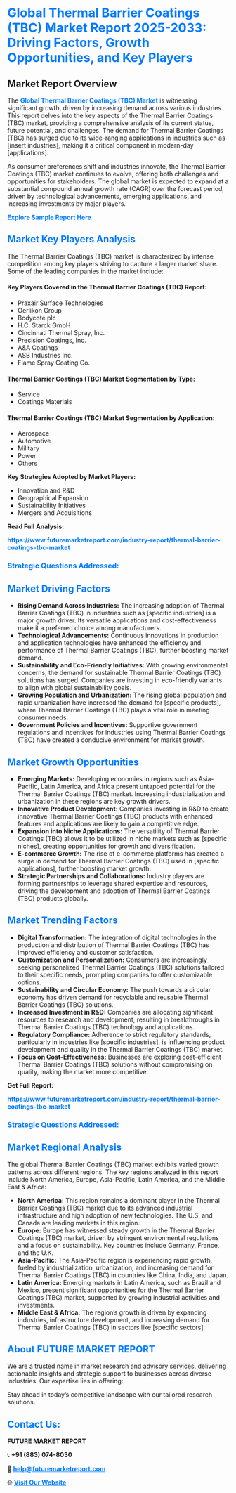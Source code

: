 <h1 style="color: #007BFF;">Global Thermal Barrier Coatings (TBC) Market Report 2025-2033: Driving Factors, Growth Opportunities, and Key Players</h1>

<section id="overview">
<h2>Market Report Overview</h2>
<p>The <a href="https://www.futuremarketreport.com/industry-report/thermal-barrier-coatings-tbc-market" style="color: #007BFF; text-decoration: none;"><strong>Global Thermal Barrier Coatings (TBC) Market</strong></a> is witnessing significant growth, driven by increasing demand across various industries. This report delves into the key aspects of the Thermal Barrier Coatings (TBC) market, providing a comprehensive analysis of its current status, future potential, and challenges. The demand for Thermal Barrier Coatings (TBC) has surged due to its wide-ranging applications in industries such as [insert industries], making it a critical component in modern-day [applications].</p>
<p>As consumer preferences shift and industries innovate, the Thermal Barrier Coatings (TBC) market continues to evolve, offering both challenges and opportunities for stakeholders. The global market is expected to expand at a substantial compound annual growth rate (CAGR) over the forecast period, driven by technological advancements, emerging applications, and increasing investments by major players.</p>
</section>

<section id="overview">
<p><a href="https://www.futuremarketreport.com/request-sample/reportId=26848" style="color: #007BFF; text-decoration: none;"><strong>Explore Sample Report Here</strong></a></p>
</section>

<section id="key-players">
<h2 style="color: #007BFF;">Market Key Players Analysis</h2>
<p>The Thermal Barrier Coatings (TBC) market is characterized by intense competition among key players striving to capture a larger market share. Some of the leading companies in the market include:</p>
<h4>Key Players Covered in the Thermal Barrier Coatings (TBC) Report:</h4>
<ul><li>Praxair Surface Technologies</li><li>Oerlikon Group</li><li>Bodycote plc</li><li>H.C. Starck GmbH</li><li>Cincinnati Thermal Spray, Inc.</li><li>Precision Coatings, Inc.</li><li>A&amp;A Coatings</li><li>ASB Industries Inc.</li><li>Flame Spray Coating Co.</li></ul>
<h4>Thermal Barrier Coatings (TBC) Market Segmentation by Type:</h4>
<ul><li>Service</li><li>Coatings Materials</li></ul>

<h4>Thermal Barrier Coatings (TBC) Market Segmentation by Application:</h4>
<ul><li>Aerospace</li><li>Automotive</li><li>Military</li><li>Power</li><li>Others</li></ul>
<p><strong>Key Strategies Adopted by Market Players:</strong></p>
<ul>
<li>Innovation and R&D</li>
<li>Geographical Expansion</li>
<li>Sustainability Initiatives</li>
<li>Mergers and Acquisitions</li>
</ul>
</section>

<section>
<p><strong>Read Full Analysis: </strong></p><a href="https://www.futuremarketreport.com/industry-report/thermal-barrier-coatings-tbc-market" style="color: #007BFF; text-decoration: none;"><strong>https://www.futuremarketreport.com/industry-report/thermal-barrier-coatings-tbc-market</strong></a>
<h3 style="color: #007BFF;">Strategic Questions Addressed:</h3>
</section>

<section id="driving-factors">
<h2 style="color: #007BFF;">Market Driving Factors</h2>
<ul>
<li><strong>Rising Demand Across Industries:</strong> The increasing adoption of Thermal Barrier Coatings (TBC) in industries such as [specific industries] is a major growth driver. Its versatile applications and cost-effectiveness make it a preferred choice among manufacturers.</li>
<li><strong>Technological Advancements:</strong> Continuous innovations in production and application technologies have enhanced the efficiency and performance of Thermal Barrier Coatings (TBC), further boosting market demand.</li>
<li><strong>Sustainability and Eco-Friendly Initiatives:</strong> With growing environmental concerns, the demand for sustainable Thermal Barrier Coatings (TBC) solutions has surged. Companies are investing in eco-friendly variants to align with global sustainability goals.</li>
<li><strong>Growing Population and Urbanization:</strong> The rising global population and rapid urbanization have increased the demand for [specific products], where Thermal Barrier Coatings (TBC) plays a vital role in meeting consumer needs.</li>
<li><strong>Government Policies and Incentives:</strong> Supportive government regulations and incentives for industries using Thermal Barrier Coatings (TBC) have created a conducive environment for market growth.</li>
</ul>
</section>

<section id="growth-opportunities">
<h2 style="color: #007BFF;">Market Growth Opportunities</h2>
<ul>
<li><strong>Emerging Markets:</strong> Developing economies in regions such as Asia-Pacific, Latin America, and Africa present untapped potential for the Thermal Barrier Coatings (TBC) market. Increasing industrialization and urbanization in these regions are key growth drivers.</li>
<li><strong>Innovative Product Development:</strong> Companies investing in R&D to create innovative Thermal Barrier Coatings (TBC) products with enhanced features and applications are likely to gain a competitive edge.</li>
<li><strong>Expansion into Niche Applications:</strong> The versatility of Thermal Barrier Coatings (TBC) allows it to be utilized in niche markets such as [specific niches], creating opportunities for growth and diversification.</li>
<li><strong>E-commerce Growth:</strong> The rise of e-commerce platforms has created a surge in demand for Thermal Barrier Coatings (TBC) used in [specific applications], further boosting market growth.</li>
<li><strong>Strategic Partnerships and Collaborations:</strong> Industry players are forming partnerships to leverage shared expertise and resources, driving the development and adoption of Thermal Barrier Coatings (TBC) products globally.</li>
</ul>
</section>

<section id="trending-factors">
<h2 style="color: #007BFF;">Market Trending Factors</h2>
<ul>
<li><strong>Digital Transformation:</strong> The integration of digital technologies in the production and distribution of Thermal Barrier Coatings (TBC) has improved efficiency and customer satisfaction.</li>
<li><strong>Customization and Personalization:</strong> Consumers are increasingly seeking personalized Thermal Barrier Coatings (TBC) solutions tailored to their specific needs, prompting companies to offer customizable options.</li>
<li><strong>Sustainability and Circular Economy:</strong> The push towards a circular economy has driven demand for recyclable and reusable Thermal Barrier Coatings (TBC) solutions.</li>
<li><strong>Increased Investment in R&D:</strong> Companies are allocating significant resources to research and development, resulting in breakthroughs in Thermal Barrier Coatings (TBC) technology and applications.</li>
<li><strong>Regulatory Compliance:</strong> Adherence to strict regulatory standards, particularly in industries like [specific industries], is influencing product development and quality in the Thermal Barrier Coatings (TBC) market.</li>
<li><strong>Focus on Cost-Effectiveness:</strong> Businesses are exploring cost-efficient Thermal Barrier Coatings (TBC) solutions without compromising on quality, making the market more competitive.</li>
</ul>
</section>

<section>
<p><strong>Get Full Report: </strong></p><a href="https://www.futuremarketreport.com/industry-report/thermal-barrier-coatings-tbc-market" style="color: #007BFF; text-decoration: none;"><strong>https://www.futuremarketreport.com/industry-report/thermal-barrier-coatings-tbc-market</strong></a>
<h3 style="color: #007BFF;">Strategic Questions Addressed:</h3>
</section>


<section id="regional-analysis">
<h2 style="color: #007BFF;">Market Regional Analysis</h2>
<p>The global Thermal Barrier Coatings (TBC) market exhibits varied growth patterns across different regions. The key regions analyzed in this report include North America, Europe, Asia-Pacific, Latin America, and the Middle East & Africa:</p>
<ul>
<li><strong>North America:</strong> This region remains a dominant player in the Thermal Barrier Coatings (TBC) market due to its advanced industrial infrastructure and high adoption of new technologies. The U.S. and Canada are leading markets in this region.</li>
<li><strong>Europe:</strong> Europe has witnessed steady growth in the Thermal Barrier Coatings (TBC) market, driven by stringent environmental regulations and a focus on sustainability. Key countries include Germany, France, and the U.K.</li>
<li><strong>Asia-Pacific:</strong> The Asia-Pacific region is experiencing rapid growth, fueled by industrialization, urbanization, and increasing demand for Thermal Barrier Coatings (TBC) in countries like China, India, and Japan.</li>
<li><strong>Latin America:</strong> Emerging markets in Latin America, such as Brazil and Mexico, present significant opportunities for the Thermal Barrier Coatings (TBC) market, supported by growing industrial activities and investments.</li>
<li><strong>Middle East & Africa:</strong> The region’s growth is driven by expanding industries, infrastructure development, and increasing demand for Thermal Barrier Coatings (TBC) in sectors like [specific sectors].</li>
</ul>
</section>

<footer>
<h2 style="color: #007BFF;">About FUTURE MARKET REPORT</h2>
<p>We are a trusted name in market research and advisory services, delivering actionable insights and strategic support to businesses across diverse industries. Our expertise lies in offering:</p>

<p>Stay ahead in today’s competitive landscape with our tailored research solutions.</p>

<h2 style="color: #007BFF;">Contact Us:</h2>
<p><strong>FUTURE MARKET REPORT</strong></p>
<p>📞 <strong>+91 (883) 074-8030</strong></p>
<p>📧 <strong><a href="mailto:help@futuremarketreport.com" style="color: #007BFF;">help@futuremarketreport.com</a></strong></p>
<p>🌐 <strong><a href="https://www.futuremarketreport.com/" style="color: #007BFF;">Visit Our Website</a></strong></p>
</footer>